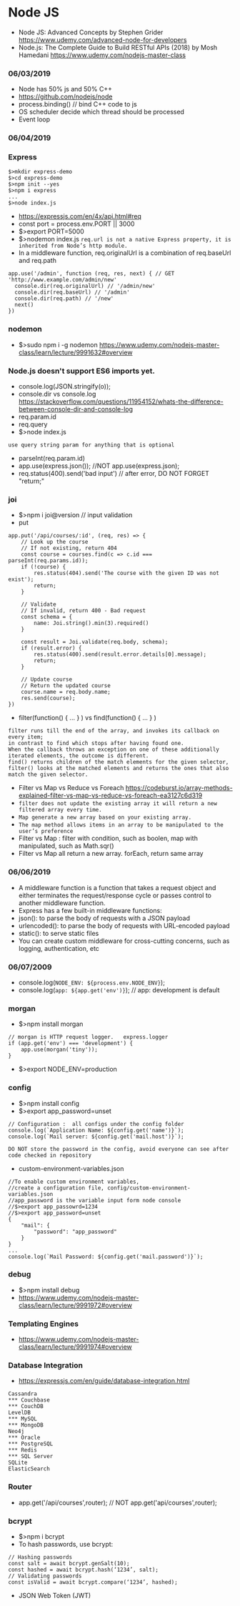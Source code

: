 # Node JS
- Node JS: Advanced Concepts by Stephen Grider
https://www.udemy.com/advanced-node-for-developers
- Node.js: The Complete Guide to Build RESTful APIs (2018) by Mosh Hamedani
https://www.udemy.com/nodejs-master-class

### 06/03/2019
- Node has 50% js and 50% C++
- https://github.com/nodejs/node
- process.binding() // bind C++ code to js
- OS scheduler decide which thread should be processed
- Event loop

### 06/04/2019
### Express
```
$>mkdir express-demo
$>cd express-demo
$>npm init --yes
$>npm i express
...
$>node index.js
```
- https://expressjs.com/en/4x/api.html#req
- const port = process.env.PORT || 3000
- $>export PORT=5000
- $>nodemon index.js
```req.url is not a native Express property, it is inherited from Node’s http module.```
- In a middleware function, req.originalUrl is a combination of req.baseUrl and req.path
```
app.use('/admin', function (req, res, next) { // GET 'http://www.example.com/admin/new'
  console.dir(req.originalUrl) // '/admin/new'
  console.dir(req.baseUrl) // '/admin'
  console.dir(req.path) // '/new'
  next()
})
```
### nodemon
- $>sudo npm i -g nodemon
https://www.udemy.com/nodejs-master-class/learn/lecture/9991632#overview
### Node.js doesn't support ES6 imports yet.
- console.log(JSON.stringify(o));
- console.dir vs console.log
https://stackoverflow.com/questions/11954152/whats-the-difference-between-console-dir-and-console-log
- req.param.id
- req.query
- $>node index.js
```
use query string param for anything that is optional
```
- parseInt(req.param.id)
- app.use(express.json()); //NOT app.use(express.json);
- req.status(400).send('bad input') // after error, DO NOT FORGET "return;"
### joi 
- $>npm i joi@version // input validation
- put
```
app.put('/api/courses/:id', (req, res) => {
    // Look up the course
    // If not existing, return 404 
    const course = courses.find(c => c.id === parseInt(req.params.id));
    if (!course) {
        res.status(404).send('The course with the given ID was not exist');
        return;
    }

    // Validate
    // If invalid, return 400 - Bad request
    const schema = {
        name: Joi.string().min(3).required()
    }

    const result = Joi.validate(req.body, schema);
    if (result.error) {
        res.status(400).send(result.error.details[0].message);
        return;
    }

    // Update course
    // Return the updated course
    course.name = req.body.name;
    res.send(course);
})
```
- filter(function() { ... } ) vs find(function() { ... } )
```
filter runs till the end of the array, and invokes its callback on every item; 
in contrast to find which stops after having found one. 
When the callback throws an exception on one of these additionally iterated elements, the outcome is different.
find() returns children of the match elements for the given selector, 
filter() looks at the matched elements and returns the ones that also match the given selector.
```
- Filter vs Map vs Reduce vs Foreach
https://codeburst.io/array-methods-explained-filter-vs-map-vs-reduce-vs-foreach-ea3127c6d319
- ```filter does not update the existing array it will return a new filtered array every time.```
- ```Map generate a new array based on your existing array.```
- ```The map method allows items in an array to be manipulated to the user’s preference```
- Filter vs Map :  filter with condition, such as boolen, map with manipulated, such as Math.sqr()
- Filter vs Map all return a new array.  forEach, return same array

### 06/06/2019
- A middleware function is a function that takes a request object and either
terminates the request/response cycle or passes control to another middleware
function.
- Express has a few built-in middleware functions:
- json(): to parse the body of requests with a JSON payload
- urlencoded(): to parse the body of requests with URL-encoded payload
- static(): to serve static files
- You can create custom middleware for cross-cutting concerns, such as logging,
authentication, etc

### 06/07/2009
- console.log(`NODE_ENV: ${process.env.NODE_ENV}`);
- console.log(`app: ${app.get('env')}`);  // app: development is default
### morgan
- $>npm install morgan
```
// morgan is HTTP request logger.	express.logger
if (app.get('env') === 'development') {
    app.use(morgan('tiny'));
}
```
- $>export NODE_ENV=production
### config
- $>npm install config
- $>export app_password=unset
```
// Configuration :  all configs under the config folder
console.log(`Application Name: ${config.get('name')}`);
console.log(`Mail server: ${config.get('mail.host')}`);
```
```DO NOT store the password in the config, avoid everyone can see after code checked in repository```
- custom-environment-variables.json
```
//To enable custom environment variables, 
//create a configuration file, config/custom-environment-variables.json
//app_password is the variable input form node console
//$>export app_passowrd=1234
//$>export app_password=unset
{
    "mail": {
        "password": "app_password"
    }
}
...
console.log(`Mail Password: ${config.get('mail.password')}`);
```
### debug
- $>npm install debug
- https://www.udemy.com/nodejs-master-class/learn/lecture/9991972#overview

### Templating Engines
- https://www.udemy.com/nodejs-master-class/learn/lecture/9991974#overview

### Database Integration
- https://expressjs.com/en/guide/database-integration.html
```
Cassandra
*** Couchbase
*** CouchDB
LevelDB
*** MySQL
*** MongoDB
Neo4j
*** Oracle
*** PostgreSQL
*** Redis
*** SQL Server
SQLite
ElasticSearch
```
### Router
- app.get('/api/courses',router); // NOT app.get('api/courses',router);
### bcrypt
- $>npm i bcrypt
- To hash passwords, use bcrypt:
```
// Hashing passwords
const salt = await bcrypt.genSalt(10);
const hashed = await bcrypt.hash(‘1234’, salt);
// Validating passwords
const isValid = await bcrypt.compare(‘1234’, hashed);
```
- JSON Web Token (JWT)
